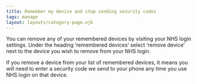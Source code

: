 ```yaml
---
title: Remember my device and stop sending security codes
tags: manage
layout: layouts/category-page.njk
---
```

You can remove any of your remembered devices by visiting your NHS login settings. Under the heading ‘remembered devices’ select ‘remove device’ next to the device you wish to remove from your NHS login.

If you remove a device from your list of remembered devices, it means you will need to enter a security code we send to your phone any time you use NHS login on that device.